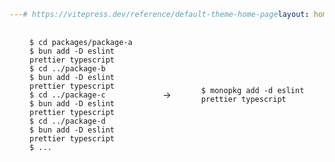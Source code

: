 ```yaml
---
# https://vitepress.dev/reference/default-theme-home-page
layout: home

title: 'Monorepo Package Manager'
titleTemplate: MonoPKG

hero:
  name: 'MonoPKG'
  text: 'Many Things, At Once'
  tagline: 'A simple, yet <s>powerful</s> indispensable package manager for monorepos.'
  actions:
    - theme: brand
      text: Get Started
      link: /guides/getting-started
    - theme: alt
      text: Learn More
      link: /guides/overview

features:
  - title: Unified Dependency Management
    icon: 📦
    details: Manage dependencies across all your packages with a single command. No more repetitive installations. Simplify your workflow and boost productivity.
  
  - title: Simplified Package Creation
    icon: 🛠️
    details: Create new packages from templates within your monorepo with ease. Save time and effort on manual setups. Focus on what matters most—building great software.
  
  - title: Run Scripts Across Packages
    icon: 🚀
    details: Execute scripts in multiple packages simultaneously, ensuring consistency and saving time. Streamline your development process with unparalleled efficiency.
  
  - title: Seamless Integration
    icon: 🔗
    details: Integrate seamlessly with your existing tools and workflows. MonoPKG adapts to your needs, not the other way around.

---
```


<div class="flex-row my-huge">
  <div class="flex-1 flex-row-center bg-soft">
    <pre>
      <code>
$ cd packages/package-a
$ bun add -D eslint prettier typescript
$ cd ../package-b
$ bun add -D eslint prettier typescript
$ cd ../package-c
$ bun add -D eslint prettier typescript
$ cd ../package-d
$ bun add -D eslint prettier typescript
$ ...
      </code>
    </pre>
  </div>
  <div class="flex-row-center">
    ->
  </div>
  <div class="flex-1 flex-row-center bg-soft">
    <pre>
      <code>
$ monopkg add -d eslint prettier typescript
      </code>
    </pre>
  </div>
</div>

<style>
  :root {
    --vp-home-hero-name-color: transparent;
    --vp-home-hero-name-background: -webkit-linear-gradient(120deg, #bd34fe 30%, #41d1ff);

    --vp-home-hero-image-background-image: linear-gradient(-45deg, #bd34fe 50%, #47caff 50%);
    --vp-home-hero-image-filter: blur(44px);
  }

  pre, code {
    display: flex;
    text-align: left;
    padding: 0;
    margin: 0;
    width: 100%
  }

  .flex-row {
    width: 100%;
    display: flex;
    gap: 16px;
  }

  .flex-row-center {
    display: flex;
    justify-content: center;
    align-items: center;
  }

  .flex-1 {
    flex: 1;
  }

  .bg-soft {
    background-color: var(--vp-c-bg-soft);
    border-radius: 12px;
    padding: 0 32px;
  }

  .my-huge {
    margin-top: 16px;
    margin-bottom: 16px;
  }

  @media (min-width: 640px) {
    :root {
      --vp-home-hero-image-filter: blur(56px);
    }
  }

  @media (min-width: 960px) {
    :root {
      --vp-home-hero-image-filter: blur(68px);
    }
  }
</style>

